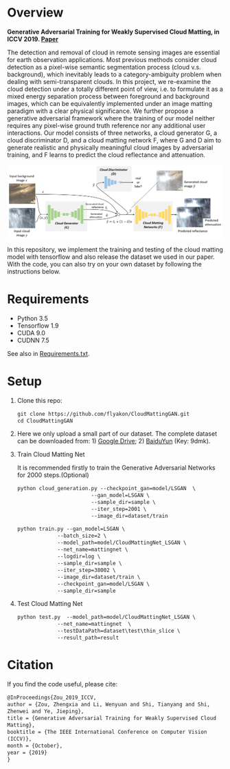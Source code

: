 # Overview

__Generative Adversarial Training for Weakly Supervised Cloud Matting, in ICCV 2019. [Paper](<http://openaccess.thecvf.com/content_ICCV_2019/papers/Zou_Generative_Adversarial_Training_for_Weakly_Supervised_Cloud_Matting_ICCV_2019_paper.pdf>)__

The detection and removal of cloud in remote sensing images are essential for earth observation applications. Most previous methods consider cloud detection as a pixel-wise semantic segmentation process (cloud v.s. background), which inevitably leads to a category-ambiguity problem when dealing with semi-transparent clouds. In this project, we re-examine the cloud detection under a totally different point of view, i.e. to formulate it as a mixed energy separation process between foreground and background images, which can be equivalently implemented under an image matting paradigm with a clear physical significance. We further propose a generative adversarial framework where the training of our model neither requires any pixel-wise ground truth reference nor any additional user interactions. Our model consists of three networks, a cloud generator G, a cloud discriminator D, and a cloud matting network F, where G and D aim to generate realistic and physically meaningful cloud images by adversarial training, and F learns to predict the cloud reflectance and attenuation. 

![Overview](fig/overview.png)

In this repository, we implement the training and testing of the cloud matting model with tensorflow and also release the dataset we used in our paper. With the code, you can also try on your own dataset by following the instructions below.

# Requirements

- Python 3.5
- Tensorflow 1.9
- CUDA 9.0
- CUDNN 7.5

See also in [Requirements.txt](requirements.txt).

# Setup

1. Clone this repo:

   ```
   git clone https://github.com/flyakon/CloudMattingGAN.git 
   cd CloudMattingGAN
   ```
2. Here we only upload a small part of our dataset. The complete dataset can be downloaded from: 1) [Google Drive](https://drive.google.com/file/d/1NXmIxVt2kO9NNrNy-4JaMbyLOJeXS0kx/view?usp=sharing); 2) [BaiduYun](https://pan.baidu.com/s/19szSlRpe4NNR_RcXQWfxqA) (Key: 9dmk).

3. Train Cloud Matting Net

   It is recommended firstly to train the Generative Adversarial Networks for 2000 steps.(Optional)

   ``````shell
   python cloud_generation.py --checkpoint_gan=model/LSGAN  \
   						   --gan_model=LSGAN \
   						   --sample_dir=sample \
   						   --iter_step=2001 \
   						   --image_dir=dataset/train
   ``````



   ``````shell
   python train.py --gan_model=LSGAN \
   				--batch_size=2 \
   				--model_path=model/CloudMattingNet_LSGAN \
   				--net_name=mattingnet \
   				--logdir=log \
   				--sample_dir=sample \
   				--iter_step=38002 \
   				--image_dir=dataset/train \
   				--checkpoint_gan=model/LSGAN \
   				--sample_dir=sample
   ``````


4. Test Cloud Matting Net

   ``````shell
   python test.py  --model_path=model/CloudMattingNet_LSGAN \
   				--net_name=mattingnet  \
   				--testDataPath=dataset\test\thin_slice \
   				--result_path=result
   ``````

# Citation

If you find the code useful, please cite:

``````
@InProceedings{Zou_2019_ICCV,
author = {Zou, Zhengxia and Li, Wenyuan and Shi, Tianyang and Shi, Zhenwei and Ye, Jieping},
title = {Generative Adversarial Training for Weakly Supervised Cloud Matting},
booktitle = {The IEEE International Conference on Computer Vision (ICCV)},
month = {October},
year = {2019}
}
``````

